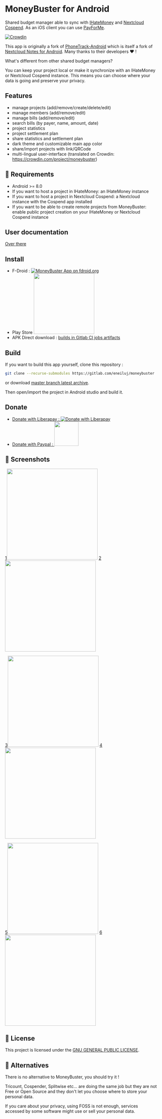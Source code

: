 # MoneyBuster for Android

Shared budget manager able to sync with [IHateMoney](https://github.com/spiral-project/ihatemoney/) and [Nextcloud Cospend](https://github.com/julien-nc/cospend-nc).
As an iOS client you can use [PayForMe](https://github.com/mayflower/PayForMe).

[![Crowdin](https://d322cqt584bo4o.cloudfront.net/moneybuster/localized.svg)](https://crowdin.com/project/moneybuster)

This app is originally a fork of [PhoneTrack-Android](https://gitlab.com/eneiluj/phonetrack-android/) which is itself a fork of
[Nextcloud Notes for Android](https://github.com/stefan-niedermann/nextcloud-notes).
Many thanks to their developers :heart: !

What's different from other shared budget managers?

You can keep your project local or make it synchronize with an IHateMoney or Nextcloud Cospend instance.
This means you can choose where your data is going and preserve your privacy.

## Features

* manage projects (add/remove/create/delete/edit)
* manage members (add/remove/edit)
* manage bills (add/remove/edit)
* search bills (by payer, name, amount, date)
* project statistics
* project settlement plan
* share statistics and settlement plan
* dark theme and customizable main app color
* share/import projects with link/QRCode
* multi-lingual user-interface (translated on Crowdin: https://crowdin.com/project/moneybuster)

## :link: Requirements

* Android >= 8.0
* If you want to host a project in IHateMoney: an IHateMoney instance
* If you want to host a project in Nextcloud Cospend: a Nextcloud instance with the Cospend app installed
* If you want to be able to create remote projects from MoneyBuster: enable public project creation on your IHateMoney or Nextcloud Cospend instance

## User documentation

[Over there](https://gitlab.com/eneiluj/moneybuster/wikis/userdoc)

## Install

* F-Droid : [![MoneyBuster App on fdroid.org](https://gitlab.com/eneiluj/moneybuster/wikis/uploads/12078870063ba70ddae219b6187bfcb7/fd.png)](https://f-droid.org/packages/net.eneiluj.moneybuster/)
* Play Store [<img src="https://gitlab.com/eneiluj/moneybuster/wikis/uploads/26dba6c5f776bab761cebf4e9543bf67/play.png" width="200"/>](https://play.google.com/store/apps/details?id=net.eneiluj.moneybuster)
* APK Direct download : [builds in Gitlab CI jobs artifacts](https://gitlab.com/eneiluj/moneybuster/pipelines)

## Build

If you want to build this app yourself, clone this repository :

``` bash
git clone --recurse-submodules https://gitlab.com/eneiluj/moneybuster
```

or download [master branch latest archive](https://gitlab.com/eneiluj/moneybuster/-/archive/master/moneybuster-master.zip).

Then open/import the project in Android studio and build it.

## Donate

* [Donate with Liberapay : ![Donate with Liberapay](https://liberapay.com/assets/widgets/donate.svg)](https://liberapay.com/eneiluj/donate)
* [Donate with Paypal : <img src="https://gitlab.com/eneiluj/moneybuster/wikis/uploads/2344c25f3f8bbb30b1527c5ad16872f3/paypal-donate-button.png" width="80"/>](https://www.paypal.com/cgi-bin/webscr?cmd=_s-xclick&hosted_button_id=66PALMY8SF5JE)

## :eyes: Screenshots

[1<img src="https://gitlab.com/eneiluj/moneybuster/wikis/uploads/169e0f613b705486b4e9c1a9ebb00ac5/1.png" width="300"/>](https://gitlab.com/eneiluj/moneybuster/wikis/uploads/169e0f613b705486b4e9c1a9ebb00ac5/1.png)
[2<img src="https://gitlab.com/eneiluj/moneybuster/wikis/uploads/0d615cbd7542968ea049d8dfa9e29f66/2.png" width="300"/>](https://gitlab.com/eneiluj/moneybuster/wikis/uploads/0d615cbd7542968ea049d8dfa9e29f66/2.png)

[3<img src="https://gitlab.com/eneiluj/moneybuster/wikis/uploads/89abab095d65b4582d18164dbc0d04a3/3.png" width="300"/>](https://gitlab.com/eneiluj/moneybuster/wikis/uploads/89abab095d65b4582d18164dbc0d04a3/3.png)
[4<img src="https://gitlab.com/eneiluj/moneybuster/wikis/uploads/25db391ad49b66ddc771872849b48241/4.png" width="300"/>](https://gitlab.com/eneiluj/moneybuster/wikis/uploads/25db391ad49b66ddc771872849b48241/4.png)

[5<img src="https://gitlab.com/eneiluj/moneybuster/wikis/uploads/22c1f04901aef50272d2211b6f542cfe/5.png" width="300"/>](https://gitlab.com/eneiluj/moneybuster/wikis/uploads/22c1f04901aef50272d2211b6f542cfe/5.png)
[6<img src="https://gitlab.com/eneiluj/moneybuster/wikis/uploads/dae06d01b9053188d08127b96e12f4aa/6.png" width="300"/>](https://gitlab.com/eneiluj/moneybuster/wikis/uploads/dae06d01b9053188d08127b96e12f4aa/6.png)

## :notebook: License

This project is licensed under the [GNU GENERAL PUBLIC LICENSE](/LICENSE).

## :twisted_rightwards_arrows: Alternatives

There is no alternative to MoneyBuster, you should try it !

Tricount, Cospender, Splitwise etc... are doing the same job but they are not
Free or Open Source and they don't let you choose where to store your personal data.

If you care about your privacy, using FOSS is not enough,
services accessed by some software might use or sell your personal data.

